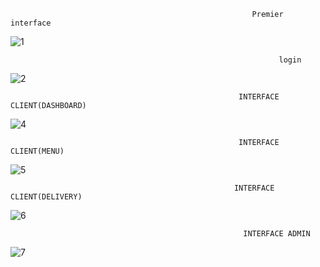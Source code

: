                                                           Premier interface 
                                                          
 ![1](https://github.com/nihal212/Gestion-de-restauration/assets/120100432/0898312f-97d3-4b79-8680-5011b581d6e0)

                                                                login

![2](https://github.com/nihal212/Gestion-de-restauration/assets/120100432/ba2a08a8-8612-4650-9636-45f8be735bd9)


                                                       INTERFACE CLIENT(DASHBOARD) 
                                                       
![4](https://github.com/nihal212/Gestion-de-restauration/assets/120100432/c8fd2570-6db3-4be8-b0f5-ca82af2111c3)

                                                       INTERFACE CLIENT(MENU) 

![5](https://github.com/nihal212/Gestion-de-restauration/assets/120100432/4e61c5cd-854d-447d-8efe-03ec4e50d695)


                                                      INTERFACE CLIENT(DELIVERY) 


![6](https://github.com/nihal212/Gestion-de-restauration/assets/120100432/63df77f8-02fa-4a8d-9441-9fc541d7f10a)

                                                        INTERFACE ADMIN


![7](https://github.com/nihal212/Gestion-de-restauration/assets/120100432/992b13eb-3365-49ff-970a-fda392b8d885)




                                        
                                                         
                                        
